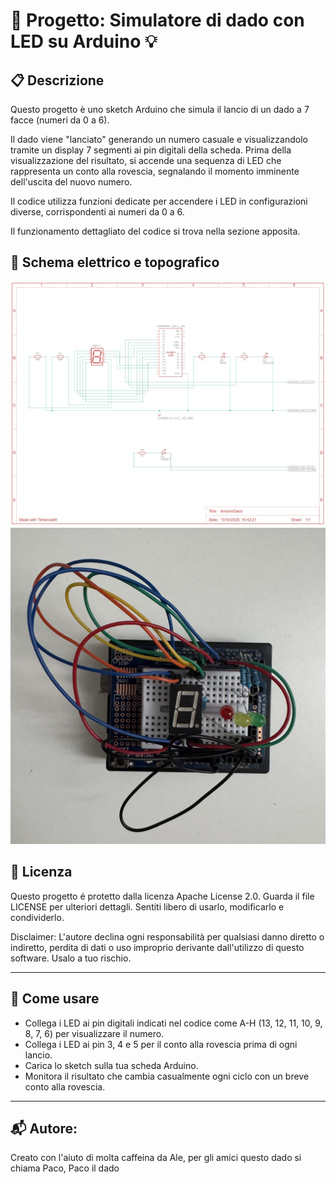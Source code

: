 # 🎲 Progetto: Simulatore di dado con LED su Arduino 💡

## 📋 Descrizione
Questo progetto è uno sketch Arduino che simula il lancio di un dado a 7 facce (numeri da 0 a 6).

Il dado viene "lanciato" generando un numero casuale e visualizzandolo tramite un display 7 segmenti ai pin digitali della scheda. Prima della visualizzazione del risultato, si accende una sequenza di LED che rappresenta un conto alla rovescia, segnalando il momento imminente dell'uscita del nuovo numero.

Il codice utilizza funzioni dedicate per accendere i LED in configurazioni diverse, corrispondenti ai numeri da 0 a 6.

Il funzionamento dettagliato del codice si trova nella sezione apposita.

## 🔌 Schema elettrico e topografico  

![Schema elettrico](schemaelettrico.jpg)  
![Schema topografico](schematopografico.jpg)

## 📄 Licenza  
Questo progetto é protetto dalla licenza Apache License 2.0. Guarda il file LICENSE per ulteriori dettagli. Sentiti libero di usarlo, modificarlo e condividerlo.

Disclaimer: L'autore declina ogni responsabilità per qualsiasi danno diretto o indiretto, perdita di dati o uso improprio derivante dall'utilizzo di questo software. Usalo a tuo rischio.

---

## 🚀 Come usare

- Collega i LED ai pin digitali indicati nel codice come A-H (13, 12, 11, 10, 9, 8, 7, 6) per visualizzare il numero.  
- Collega i LED ai pin 3, 4 e 5 per il conto alla rovescia prima di ogni lancio.  
- Carica lo sketch sulla tua scheda Arduino.  
- Monitora il risultato che cambia casualmente ogni ciclo con un breve conto alla rovescia.  

---

## 📬 Autore: 

Creato con l'aiuto di molta caffeina da Ale, per gli amici questo dado si chiama Paco, Paco il dado

